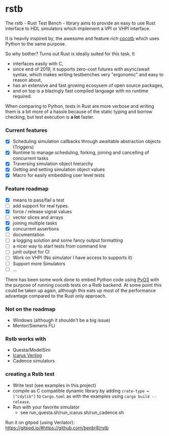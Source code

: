 # rstb
The rstb - Rust Test Bench - library aims to provide an easy to use Rust interface to HDL simulators which implement a VPI or VHPI interface.

It is heavily inspired by, the awesome and feature rich [cocotb](https://github.com/cocotb/cocotb) which uses Python to the same purpose.

So why bother? Turns out Rust is ideally suited for this task. It
* interfaces easily with C,
* since end of 2019, it supports zero-cost futures with async/await syntax, which makes writing testbenches very "ergonomic" and easy to reason about,
* has an extensive and fast growing ecosysem of open source packages,
* and on top is a blazingly fast compiled language with no runtime required.

When comparing to Python, tests in Rust are more verbose and writing them is a bit more of a hassle because of the static typing and borrow checking, but test execution is **a lot** faster.

### Current features
- [x] Scheduling simulation callbacks through awaitable abstraction objects (Triggers)
- [x] Runtime to manage scheduling, forking, joining and cancelling of concurrent tasks
- [x] Traversing simulation object hierarchy
- [x] Getting and setting simulation object values
- [x] Macro for easily embedding user level tests

### Feature roadmap
- [x] means to pass/fail a test
- [ ] add support for real types.
- [x] force / release signal values
- [ ] vector slices and arrays
- [x] joining multiple tasks
- [x] concurrent assertions
- [ ] documentation
- [ ] a logging solution and some fancy output formatting
- [ ] a nicer way to start tests from command line
- [ ] junit output for CI
- [ ] Work on VHPI (No simulator I have access to supports it)
- [ ] Support more Simulators
- [ ] ...

There has been some work done to embed Python code using [PyO3](https://github.com/PyO3/pyo3) with the purpose of running cocotb tests on a Rstb backend. At some point this could be taken up again, although this eats up most of the performance advantage compared to the Rust only approach.

### Not on the roadmap
* Windows (although it shouldn't be a big issue)
* Mentor/Siemens FLI

### Rstb works with
* Questa/ModelSim
* [Icarus Verilog](https://github.com/steveicarus/iverilog)
* Cadence simulators

### creating a Rstb test
* Write test (see examples in this project)
* compile as C compatible dynamic library by adding `crate-type = ["cdylib"]` to `Cargo.toml` as with the examples using `cargo build --release`.
* Run with your favorite simulator
  * see run_questa.sh/run_icarus.sh/run_cadence.sh

Run it on gitpod (using Verilator): https://gitpod.io/#https://github.com/benbr8/rstb
